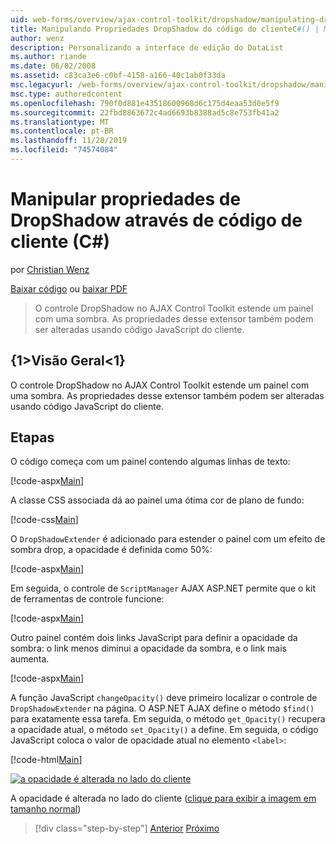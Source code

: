 ```yaml
---
uid: web-forms/overview/ajax-control-toolkit/dropshadow/manipulating-dropshadow-properties-from-client-code-cs
title: Manipulando Propriedades DropShadow do código do clienteC#() | Microsoft Docs
author: wenz
description: Personalizando a interface de edição do DataList
ms.author: riande
ms.date: 06/02/2008
ms.assetid: c83ca3e6-c0bf-4158-a166-40c1ab0f33da
msc.legacyurl: /web-forms/overview/ajax-control-toolkit/dropshadow/manipulating-dropshadow-properties-from-client-code-cs
msc.type: authoredcontent
ms.openlocfilehash: 790f0d881e43518600968d6c175d4eaa53d0e5f9
ms.sourcegitcommit: 22fbd8863672c4ad6693b8388ad5c8e753fb41a2
ms.translationtype: MT
ms.contentlocale: pt-BR
ms.lasthandoff: 11/28/2019
ms.locfileid: "74574084"
---
```

# <a name="manipulating-dropshadow-properties-from-client-code-c"></a>Manipular propriedades de DropShadow através de código de cliente (C#)

por [Christian Wenz](https://github.com/wenz)

[Baixar código](https://download.microsoft.com/download/5/1/6/51652a81-500b-4f6b-88d3-617103e7941e/DropShadow2.cs.zip) ou [baixar PDF](https://download.microsoft.com/download/b/6/a/b6ae89ee-df69-4c87-9bfb-ad1eb2b23373/dropshadow2CS.pdf)

> O controle DropShadow no AJAX Control Toolkit estende um painel com uma sombra. As propriedades desse extensor também podem ser alteradas usando código JavaScript do cliente.

## <a name="overview"></a>{1&gt;Visão Geral&lt;1}

O controle DropShadow no AJAX Control Toolkit estende um painel com uma sombra. As propriedades desse extensor também podem ser alteradas usando código JavaScript do cliente.

## <a name="steps"></a>Etapas

O código começa com um painel contendo algumas linhas de texto:

[!code-aspx[Main](manipulating-dropshadow-properties-from-client-code-cs/samples/sample1.aspx)]

A classe CSS associada dá ao painel uma ótima cor de plano de fundo:

[!code-css[Main](manipulating-dropshadow-properties-from-client-code-cs/samples/sample2.css)]

O `DropShadowExtender` é adicionado para estender o painel com um efeito de sombra drop, a opacidade é definida como 50%:

[!code-aspx[Main](manipulating-dropshadow-properties-from-client-code-cs/samples/sample3.aspx)]

Em seguida, o controle de `ScriptManager` AJAX ASP.NET permite que o kit de ferramentas de controle funcione:

[!code-aspx[Main](manipulating-dropshadow-properties-from-client-code-cs/samples/sample4.aspx)]

Outro painel contém dois links JavaScript para definir a opacidade da sombra: o link menos diminui a opacidade da sombra, e o link mais aumenta.

[!code-aspx[Main](manipulating-dropshadow-properties-from-client-code-cs/samples/sample5.aspx)]

A função JavaScript `changeOpacity()` deve primeiro localizar o controle de `DropShadowExtender` na página. O ASP.NET AJAX define o método `$find()` para exatamente essa tarefa. Em seguida, o método `get_Opacity()` recupera a opacidade atual, o método `set_Opacity()` a define. Em seguida, o código JavaScript coloca o valor de opacidade atual no elemento `<label>`:

[!code-html[Main](manipulating-dropshadow-properties-from-client-code-cs/samples/sample6.html)]

[![a opacidade é alterada no lado do cliente](manipulating-dropshadow-properties-from-client-code-cs/_static/image2.png)](manipulating-dropshadow-properties-from-client-code-cs/_static/image1.png)

A opacidade é alterada no lado do cliente ([clique para exibir a imagem em tamanho normal](manipulating-dropshadow-properties-from-client-code-cs/_static/image3.png))

> [!div class="step-by-step"]
> [Anterior](adjusting-the-z-index-of-a-dropshadow-cs.md)
> [Próximo](adjusting-the-z-index-of-a-dropshadow-vb.md)
